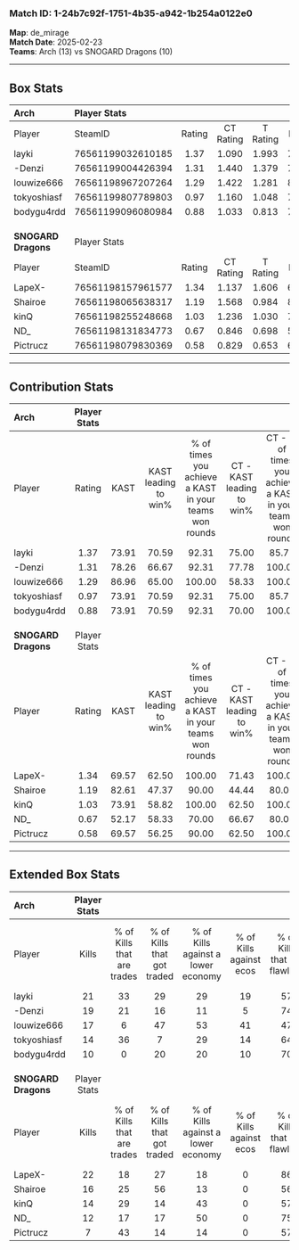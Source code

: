 ### Match ID: 1-24b7c92f-1751-4b35-a942-1b254a0122e0  
**Map**: de_mirage  
**Match Date**: 2025-02-23  
**Teams**: Arch (13) vs SNOGARD Dragons (10)  

---  

## Box Stats  

| **Arch**            | Player Stats      |        |           |          |       |       |       |         |        |      |     |
| :- | :- | :-: | :-: | :-: | :-: | :-: | :-: | :-: | :-: | :-: | :-: |
| Player              | SteamID           | Rating | CT Rating | T Rating | KAST  |  ADR  | Kills | Assists | Deaths | K/D  | HS% |
| layki               | 76561199032610185 |  1.37  |   1.090   |  1.993   | 73.91 | 103.4 |  21   |    5    |   16   | 1.31 | 57  |
| -Denzi              | 76561199004426394 |  1.31  |   1.440   |  1.379   | 78.26 | 85.8  |  19   |    4    |   14   | 1.36 | 47  |
| louwize666          | 76561198967207264 |  1.29  |   1.422   |  1.281   | 86.96 | 86.6  |  17   |    6    |   15   | 1.13 | 70  |
| tokyoshiasf         | 76561199807789803 |  0.97  |   1.160   |  1.048   | 73.91 | 48.7  |  14   |    2    |   14   | 1.00 | 57  |
| bodygu4rdd          | 76561199096080984 |  0.88  |   1.033   |  0.813   | 73.91 | 53.1  |  10   |    3    |   12   | 0.83 | 50  |
|                     |                   |        |           |          |       |       |       |         |        |      |     |
|                     |                   |        |           |          |       |       |       |         |        |      |     |
|                     |                   |        |           |          |       |       |       |         |        |      |     |
| **SNOGARD Dragons** | Player Stats      |        |           |          |       |       |       |         |        |      |     |
| Player              | SteamID           | Rating | CT Rating | T Rating | KAST  |  ADR  | Kills | Assists | Deaths | K/D  | HS% |
| LapeX-              | 76561198157961577 |  1.34  |   1.137   |  1.606   | 69.57 | 87.0  |  22   |    2    |   15   | 1.47 | 27  |
| Shairoe             | 76561198065638317 |  1.19  |   1.568   |  0.984   | 82.61 | 89.2  |  16   |    3    |   16   | 1.00 | 43  |
| kinQ                | 76561198255248668 |  1.03  |   1.236   |  1.030   | 73.91 | 70.3  |  14   |    7    |   15   | 0.93 | 50  |
| ND_                 | 76561198131834773 |  0.67  |   0.846   |  0.698   | 52.17 | 57.3  |  12   |    3    |   18   | 0.67 | 50  |
| Pictrucz            | 76561198079830369 |  0.58  |   0.829   |  0.653   | 69.57 | 37.3  |   7   |    4    |   17   | 0.41 | 57  |
---  

## Contribution Stats  

| **Arch**            | Player Stats |       |                      |                                                        |                           |                                                             |                          |                                                            |
| :- | :-: | :-: | :-: | :-: | :-: | :-: | :-: | :-: |
| Player              |    Rating    | KAST  | KAST leading to win% | % of times you achieve a KAST in your teams won rounds | CT - KAST leading to win% | CT - % of times you achieve a KAST in your teams won rounds | T - KAST leading to win% | T - % of times you achieve a KAST in your teams won rounds |
| layki               |     1.37     | 73.91 |        70.59         |                         92.31                          |           75.00           |                            85.71                            |          66.67           |                           100.00                           |
| -Denzi              |     1.31     | 78.26 |        66.67         |                         92.31                          |           77.78           |                           100.00                            |          55.56           |                           83.33                            |
| louwize666          |     1.29     | 86.96 |        65.00         |                         100.00                         |           58.33           |                           100.00                            |          75.00           |                           100.00                           |
| tokyoshiasf         |     0.97     | 73.91 |        70.59         |                         92.31                          |           75.00           |                            85.71                            |          66.67           |                           100.00                           |
| bodygu4rdd          |     0.88     | 73.91 |        70.59         |                         92.31                          |           70.00           |                           100.00                            |          71.43           |                           83.33                            |
|                     |              |       |                      |                                                        |                           |                                                             |                          |                                                            |
|                     |              |       |                      |                                                        |                           |                                                             |                          |                                                            |
|                     |              |       |                      |                                                        |                           |                                                             |                          |                                                            |
| **SNOGARD Dragons** | Player Stats |       |                      |                                                        |                           |                                                             |                          |                                                            |
| Player              |    Rating    | KAST  | KAST leading to win% | % of times you achieve a KAST in your teams won rounds | CT - KAST leading to win% | CT - % of times you achieve a KAST in your teams won rounds | T - KAST leading to win% | T - % of times you achieve a KAST in your teams won rounds |
| LapeX-              |     1.34     | 69.57 |        62.50         |                         100.00                         |           71.43           |                           100.00                            |          55.56           |                           100.00                           |
| Shairoe             |     1.19     | 82.61 |        47.37         |                         90.00                          |           44.44           |                            80.00                            |          50.00           |                           100.00                           |
| kinQ                |     1.03     | 73.91 |        58.82         |                         100.00                         |           62.50           |                           100.00                            |          55.56           |                           100.00                           |
| ND_                 |     0.67     | 52.17 |        58.33         |                         70.00                          |           66.67           |                            80.00                            |          50.00           |                           60.00                            |
| Pictrucz            |     0.58     | 69.57 |        56.25         |                         90.00                          |           62.50           |                           100.00                            |          50.00           |                           80.00                            |
---  

## Extended Box Stats  

| **Arch**            | Player Stats |                            |                            |                                    |                         |                              |                                 |        |                             |                                     |                          |                               |                            |
| :- | :-: | :-: | :-: | :-: | :-: | :-: | :-: | :-: | :-: | :-: | :-: | :-: | :-: |
| Player              |    Kills     | % of Kills that are trades | % of Kills that got traded | % of Kills against a lower economy | % of Kills against ecos | % of Kills that are flawless | % of Kills that are close duels | Deaths | % of Deaths that get traded | % of Deaths against a lower economy | % of Deaths against ecos | % of Deaths that are flawless | % of Deaths that are close |
| layki               |      21      |             33             |             29             |                 29                 |           19            |              57              |                5                |   16   |             38              |                 19                  |            6             |              56               |             19             |
| -Denzi              |      19      |             21             |             16             |                 11                 |            5            |              74              |                0                |   14   |             29              |                 14                  |            7             |              93               |             0              |
| louwize666          |      17      |             6              |             47             |                 53                 |           41            |              47              |               12                |   15   |             13              |                 13                  |            7             |              73               |             20             |
| tokyoshiasf         |      14      |             36             |             7              |                 29                 |           14            |              64              |                0                |   14   |             43              |                 21                  |            14            |              71               |             0              |
| bodygu4rdd          |      10      |             0              |             20             |                 20                 |           10            |              70              |                0                |   12   |             17              |                 17                  |            8             |              58               |             0              |
|                     |              |                            |                            |                                    |                         |                              |                                 |        |                             |                                     |                          |                               |                            |
|                     |              |                            |                            |                                    |                         |                              |                                 |        |                             |                                     |                          |                               |                            |
|                     |              |                            |                            |                                    |                         |                              |                                 |        |                             |                                     |                          |                               |                            |
| **SNOGARD Dragons** | Player Stats |                            |                            |                                    |                         |                              |                                 |        |                             |                                     |                          |                               |                            |
| Player              |    Kills     | % of Kills that are trades | % of Kills that got traded | % of Kills against a lower economy | % of Kills against ecos | % of Kills that are flawless | % of Kills that are close duels | Deaths | % of Deaths that get traded | % of Deaths against a lower economy | % of Deaths against ecos | % of Deaths that are flawless | % of Deaths that are close |
| LapeX-              |      22      |             18             |             27             |                 18                 |            0            |              86              |                0                |   15   |             13              |                 13                  |            0             |              87               |             0              |
| Shairoe             |      16      |             25             |             56             |                 13                 |            0            |              56              |               19                |   16   |             19              |                  6                  |            0             |              38               |             6              |
| kinQ                |      14      |             29             |             14             |                 43                 |            0            |              57              |               14                |   15   |             27              |                  0                  |            0             |              60               |             0              |
| ND_                 |      12      |             17             |             17             |                 50                 |            0            |              75              |                0                |   18   |             22              |                  6                  |            0             |              61               |             6              |
| Pictrucz            |      7       |             43             |             14             |                 14                 |            0            |              57              |               14                |   17   |             41              |                  0                  |            0             |              59               |             6              |
